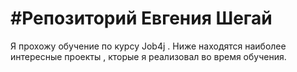 # #Репозиторий Евгения Шегай
Я прохожу обучение по курсу Job4j . 
Ниже находятся наиболее интересные проекты , кторые я реализовал во время обучения.